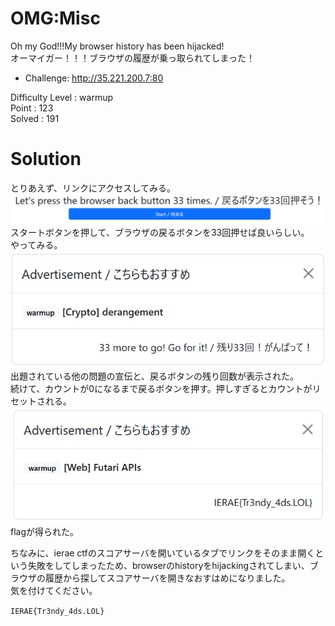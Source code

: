 # OMG:Misc

Oh my God!!!My browser history has been hijacked!  
オーマイガー！！！ブラウザの履歴が乗っ取られてしまった！
* Challenge: http://35.221.200.7:80

Difficulty Level : warmup  
Point : 123  
Solved : 191 

# Solution
とりあえず、リンクにアクセスしてみる。  
![site_image0](image/site_image0.png)  
スタートボタンを押して、ブラウザの戻るボタンを33回押せば良いらしい。  
やってみる。  
![site_image1](image/site_image1.png)  
出題されている他の問題の宣伝と、戻るボタンの残り回数が表示された。  
続けて、カウントが0になるまで戻るボタンを押す。押しすぎるとカウントがリセットされる。  
![site_image2](image/site_image2.png)  
flagが得られた。

ちなみに、ierae ctfのスコアサーバを開いているタブでリンクをそのまま開くという失敗をしてしまったため、browserのhistoryをhijackingされてしまい、ブラウザの履歴から探してスコアサーバを開きなおすはめになりました。  
気を付けてください。

`IERAE{Tr3ndy_4ds.LOL}`
